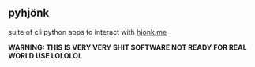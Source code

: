 ## pyhjönk

suite of cli python apps to interact with [hjonk.me](https://hjonk.me)

**WARNING: THIS IS VERY VERY SHIT SOFTWARE NOT READY FOR REAL WORLD USE LOLOLOL**
